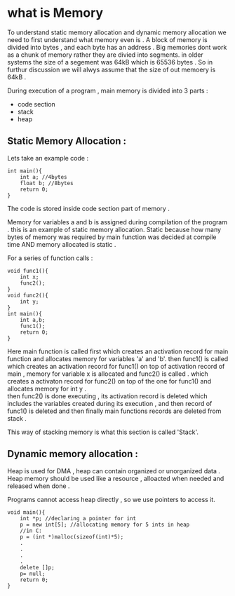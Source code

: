 # what is Memory 
To understand static memory allocation and dynamic memory allocation we need to first understand what memory even is . A block of memory is divided into bytes , and each byte has an address . Big memories dont work as a chunk of memory rather they are divied into segments. in older systems the size of a segement was 64kB which is 65536 bytes . So in furthur discussion we will alwys assume that the size of out memoery is 64kB . 


During execution of a program , main memory is divided into 3 parts :
* code section
* stack
* heap


## Static Memory Allocation : 

Lets take an example code :

	int main(){
		int a; //4bytes
		float b; //8bytes
		return 0;	
	}
The code is stored inside code section part of memory .

Memory for variables a and b is assigned during compilation of the program . this is an example of static memory allocation.
Static because how many bytes of memory was required by main function was decided at compile time AND memory allocated is static .

For a series of function calls :

	void func1(){
		int x;
		func2();
	}
	void func2(){
		int y;
	}
	int main(){
		int a,b;
		func1();
		return 0;
	}


Here main function is called first which creates an activation record for main function and allocates memory for variables 'a' and 'b'. then func1() is called which creates an activation record for func1() on top of activation record of main , memory for variable x is allocated and func2() is called . which creates a activaton record for func2() on top of the one for func1() and allocates memory for int y .   
then func2() is done executing , its activation record is deleted which includes the variables created during its execution , and then record of func1() is deleted and then finally main functions records are deleted from stack .  

This way of stacking memory is what this section is called 'Stack'. 

## Dynamic memory allocation :
Heap is used for DMA , heap can contain organized or unorganized data . 
Heap memory should be used like a resource , alloacted when needed and released when done .

Programs cannot access heap directly  , so we use pointers to access it.

	void main(){
		int *p; //declaring a pointer for int
		p = new int[5]; //allocating memory for 5 ints in heap 
		//in C:
		p = (int *)malloc(sizeof(int)*5);
		.
		.
		.
		.
		delete []p;
		p= null;
		return 0;
	}

